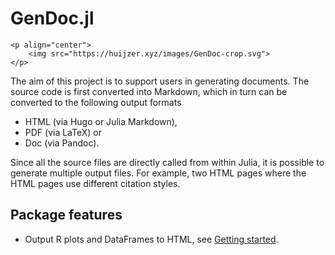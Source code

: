 # GenDoc.jl

```@raw html
<p align="center">
    <img src="https://huijzer.xyz/images/GenDoc-crop.svg">
</p>
```

The aim of this project is to support users in generating documents.
The source code is first converted into Markdown, which in turn can be converted to the following output formats

- HTML (via Hugo or Julia Markdown),
- PDF (via LaTeX) or
- Doc (via Pandoc).

Since all the source files are directly called from within Julia, it is possible to generate multiple output files.
For example, two HTML pages where the HTML pages use different citation styles.

## Package features

- Output R plots and DataFrames to HTML, see [Getting started](gen_gettingstarted).




